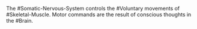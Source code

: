The #Somatic-Nervous-System controls the #Voluntary movements of #Skeletal-Muscle. Motor commands are the result of conscious thoughts in the #Brain.